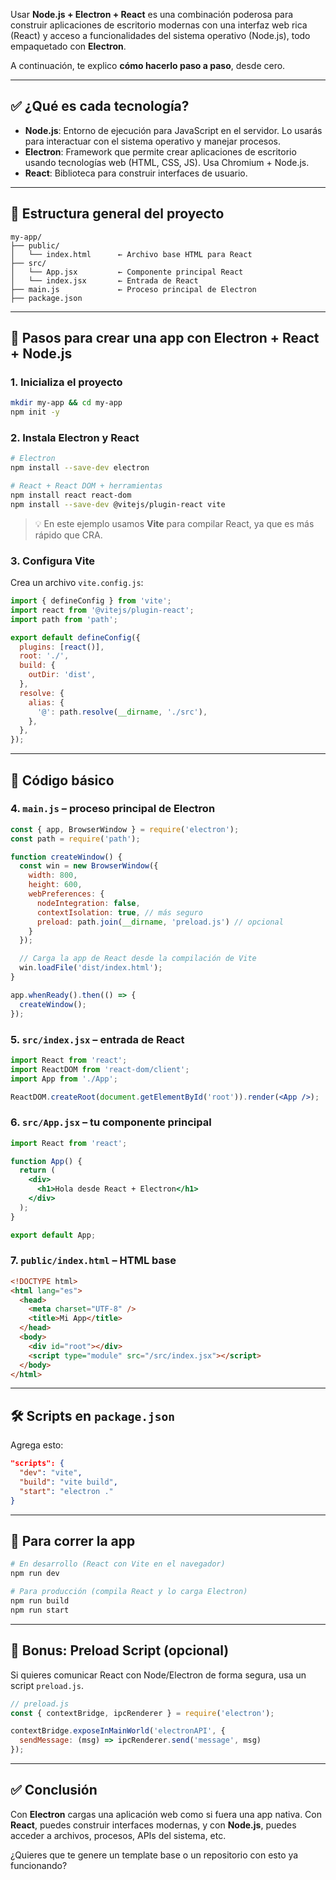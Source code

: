 Usar **Node.js + Electron + React** es una combinación poderosa para construir aplicaciones de escritorio modernas con una interfaz web rica (React) y acceso a funcionalidades del sistema operativo (Node.js), todo empaquetado con **Electron**.

A continuación, te explico **cómo hacerlo paso a paso**, desde cero.

---

## ✅ ¿Qué es cada tecnología?

* **Node.js**: Entorno de ejecución para JavaScript en el servidor. Lo usarás para interactuar con el sistema operativo y manejar procesos.
* **Electron**: Framework que permite crear aplicaciones de escritorio usando tecnologías web (HTML, CSS, JS). Usa Chromium + Node.js.
* **React**: Biblioteca para construir interfaces de usuario.

---

## 🧱 Estructura general del proyecto

```
my-app/
├── public/
│   └── index.html      ← Archivo base HTML para React
├── src/
│   └── App.jsx         ← Componente principal React
│   └── index.jsx       ← Entrada de React
├── main.js             ← Proceso principal de Electron
├── package.json
```

---

## 🚀 Pasos para crear una app con Electron + React + Node.js

### 1. Inicializa el proyecto

```bash
mkdir my-app && cd my-app
npm init -y
```

### 2. Instala Electron y React

```bash
# Electron
npm install --save-dev electron

# React + React DOM + herramientas
npm install react react-dom
npm install --save-dev @vitejs/plugin-react vite
```

> 💡 En este ejemplo usamos **Vite** para compilar React, ya que es más rápido que CRA.

### 3. Configura Vite

Crea un archivo `vite.config.js`:

```js
import { defineConfig } from 'vite';
import react from '@vitejs/plugin-react';
import path from 'path';

export default defineConfig({
  plugins: [react()],
  root: './',
  build: {
    outDir: 'dist',
  },
  resolve: {
    alias: {
      '@': path.resolve(__dirname, './src'),
    },
  },
});
```

---

## 🧠 Código básico

### 4. `main.js` – proceso principal de Electron

```js
const { app, BrowserWindow } = require('electron');
const path = require('path');

function createWindow() {
  const win = new BrowserWindow({
    width: 800,
    height: 600,
    webPreferences: {
      nodeIntegration: false,
      contextIsolation: true, // más seguro
      preload: path.join(__dirname, 'preload.js') // opcional
    }
  });

  // Carga la app de React desde la compilación de Vite
  win.loadFile('dist/index.html');
}

app.whenReady().then(() => {
  createWindow();
});
```

### 5. `src/index.jsx` – entrada de React

```jsx
import React from 'react';
import ReactDOM from 'react-dom/client';
import App from './App';

ReactDOM.createRoot(document.getElementById('root')).render(<App />);
```

### 6. `src/App.jsx` – tu componente principal

```jsx
import React from 'react';

function App() {
  return (
    <div>
      <h1>Hola desde React + Electron</h1>
    </div>
  );
}

export default App;
```

### 7. `public/index.html` – HTML base

```html
<!DOCTYPE html>
<html lang="es">
  <head>
    <meta charset="UTF-8" />
    <title>Mi App</title>
  </head>
  <body>
    <div id="root"></div>
    <script type="module" src="/src/index.jsx"></script>
  </body>
</html>
```

---

## 🛠️ Scripts en `package.json`

Agrega esto:

```json
"scripts": {
  "dev": "vite",
  "build": "vite build",
  "start": "electron ."
}
```

---

## 🧪 Para correr la app

```bash
# En desarrollo (React con Vite en el navegador)
npm run dev

# Para producción (compila React y lo carga Electron)
npm run build
npm run start
```

---

## 🎁 Bonus: Preload Script (opcional)

Si quieres comunicar React con Node/Electron de forma segura, usa un script `preload.js`.

```js
// preload.js
const { contextBridge, ipcRenderer } = require('electron');

contextBridge.exposeInMainWorld('electronAPI', {
  sendMessage: (msg) => ipcRenderer.send('message', msg)
});
```

---

## ✅ Conclusión

Con **Electron** cargas una aplicación web como si fuera una app nativa. Con **React**, puedes construir interfaces modernas, y con **Node.js**, puedes acceder a archivos, procesos, APIs del sistema, etc.

¿Quieres que te genere un template base o un repositorio con esto ya funcionando?

